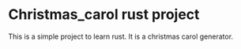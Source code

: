 # Christmas_carol rust project 

This is a simple project to learn rust. It is a christmas carol generator.